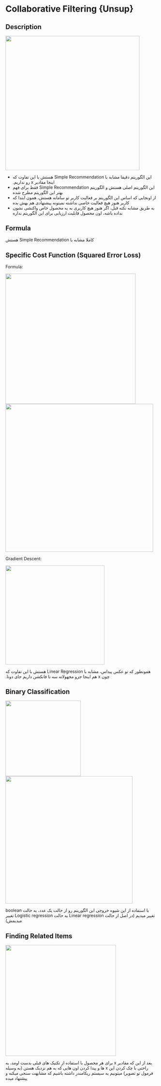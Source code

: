 # Collaborative Filtering {Unsup}

## Description

<img src="image3.jpg" style="width:4.60985in" />

- <span dir="rtl">این الگوریتم دقیقا مشابه با Simple Recommendation هستش با این تفاوت که اینجا مقادیر x رو نداریم.</span>
- <span dir="rtl">این الگوریتم اصلی هستش و الگوریتم Simple Recommendation فقط برای فهم بهتر این الگوریتم مطرح شده</span>
- <span dir="rtl">از اونجایی که اساس این الگوریتم بر فعالیت کاربر تو سامانه هستش، همون ابتدا که کاربر هنوز هیچ فعالیت خاصی نداشته نمیتونه پیشنهادی هم بهش بده</span>
- <span dir="rtl">به طریق مشابه نکته قبل، اگر هنوز هیچ کاربری به یه محصول خاص واکنشی نشون نداده باشه، اون محصول قابلیت ارزیابی برای این الگوریتم نداره</span>

## Formula

<span dir="rtl">کاملا مشابه با Simple Recommendation هستش</span>

## Specific Cost Function (Squared Error Loss)

Formula:

<img src="image4.jpg" style="width:4.47538in" />

<img src="image6.jpg" style="width:5.08069in" />

Gradient Descent:

<img src="image2.jpg" style="width:3.40765in" />

<span dir="rtl">همونطور که تو عکس پیداس، مشابه با Linear Regression هستش با این تفاوت که چون x هم اینجا جزو مجهولاته سه تا فانکشن داریم جای دوتا.</span>

## Binary Classification

<img src="image5.jpg" style="width:2.58944in" />

<img src="image1.jpg" style="width:4.37791in" />

<span dir="rtl">با استفاده از این شیوه خروجی این الگوریتم رو از حالت یک عدد، به حالت boolean تغییر میدیم (در اصل از حالت Linear regression به حالت Logistic regression تغییر میدیمش)</span>

## Finding Related Items

<img src="image7.jpg" style="width:3.8063in" />

<span dir="rtl">بعد از این که مقادیر x برای هر محصول با استفاده از تکنیک های قبلی بدست اومد، به راحتی با چک کردن این x ها و پیدا کردن اون هایی که به هم نزدیک هستن (به وسیله فرمول تو تصویر) میتونیم یه سیستم ریکامندر داشته باشیم که مشابهت سنجی میکنه و پیشنهاد میده</span>
